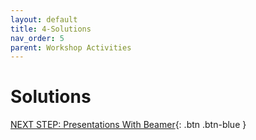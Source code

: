 ```yaml
---
layout: default
title: 4-Solutions
nav_order: 5
parent: Workshop Activities
---
```


# Solutions

[NEXT STEP: Presentations With Beamer](act-5.html){: .btn .btn-blue }
